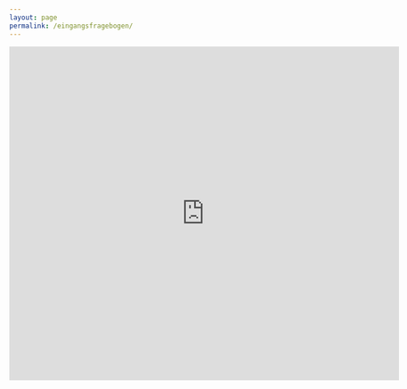 ```yaml
---
layout: page
permalink: /eingangsfragebogen/
---
```


<iframe src="https://docs.google.com/forms/d/e/1FAIpQLScRf52tpyv4pMtwXatoME7rtyhcnhz3CefA9qOdQ9EGteWm3g/viewform?embedded=true" width="700" height="600" frameborder="0" marginheight="0" marginwidth="0">Wird geladen...</iframe>
